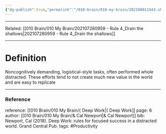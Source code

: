 ```yaml
---
{"dg-publish":true,"permalink":"/010-brain/010-my-brain/202108011443-shallow-work/","created":"2021-08-01T14:43:56.000-04:00","updated":"2025-03-21T16:00:40.000-04:00"}
---
```


---
Related: [[010 Brain/010 My Brain/202107280959 - Rule 4_Drain the shallows\|202107280959 - Rule 4_Drain the shallows]]

---
# Definition
Noncognitively demanding, logistical-style tasks, often performed whole distracted. These efforts tend to not create much new value in the world and are easy to replicate

---

### Reference
reference: [[010 Brain/010 My Brain/{ Deep Work\|{ Deep Work]]
page: 6
author: [[010 Brain/010 My Brain/& Cal Newport\|& Cal Newport]]
bib: Newport, Cal (2018). Deep Work: rules for focused success in a distracted world. Grand Central Pub.
tags: #Productivity 